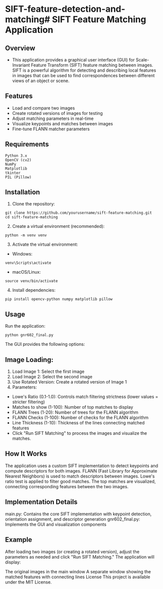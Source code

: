 # SIFT-feature-detection-and-matching# SIFT Feature Matching Application

## Overview

- This application provides a graphical user interface (GUI) for Scale-Invariant Feature Transform (SIFT) feature matching between images. SIFT is a powerful algorithm for detecting and describing local features in images that can be used to find correspondences between different views of an object or scene.

## Features

- Load and compare two images
- Create rotated versions of images for testing
- Adjust matching parameters in real-time
- Visualize keypoints and matches between images
- Fine-tune FLANN matcher parameters

## Requirements

```text
Python 3.x
OpenCV (cv2)
NumPy
Matplotlib
tkinter
PIL (Pillow)
```

## Installation

1. Clone the repository:

```text
git clone https://github.com/yourusername/sift-feature-matching.git
cd sift-feature-matching
```

2. Create a virtual environment (recommended):

```text
python -m venv venv
```

3. Activate the virtual environment:

- Windows:

```text
venv\Scripts\activate
```

- macOS/Linux:

```text
source venv/bin/activate
```

4. Install dependencies:

```text
pip install opencv-python numpy matplotlib pillow
```

## Usage

Run the application:

```text
python gnr602_final.py
```

The GUI provides the following options:

## Image Loading:

1. Load Image 1: Select the first image
2. Load Image 2: Select the second image
3. Use Rotated Version: Create a rotated version of Image 1
4. Parameters:

- Lowe's Ratio (0.1-1.0): Controls match filtering strictness (lower values = stricter filtering)
- Matches to show (1-100): Number of top matches to display
- FLANN Trees (1-20): Number of trees for the FLANN algorithm
- FLANN Checks (1-100): Number of checks for the FLANN algorithm
- Line Thickness (1-10): Thickness of the lines connecting matched features
- Click "Run SIFT Matching" to process the images and visualize the matches.

## How It Works

The application uses a custom SIFT implementation to detect keypoints and compute descriptors for both images.
FLANN (Fast Library for Approximate Nearest Neighbors) is used to match descriptors between images.
Lowe's ratio test is applied to filter good matches.
The top matches are visualized, connecting corresponding features between the two images.

## Implementation Details

main.py: Contains the core SIFT implementation with keypoint detection, orientation assignment, and descriptor generation
gnr602_final.py: Implements the GUI and visualization components

## Example

After loading two images (or creating a rotated version), adjust the parameters as needed and click "Run SIFT Matching." The application will display:

The original images in the main window
A separate window showing the matched features with connecting lines
License
This project is available under the MIT License.
